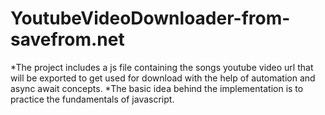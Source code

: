 # YoutubeVideoDownloader-from-savefrom.net
*The project includes a js file containing the songs youtube video url that will be exported to get used for download with the help of automation and async await concepts.
*The basic idea behind the implementation is to practice the fundamentals of javascript.
